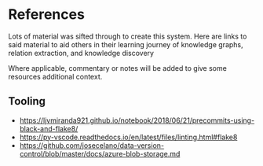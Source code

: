 # References
Lots of material was sifted through to create this system. Here are links to said material to aid others in their learning journey of knowledge graphs, relation extraction, and knowledge discovery

Where applicable, commentary or notes will be added to give some resources additional context. 


## Tooling
- https://ljvmiranda921.github.io/notebook/2018/06/21/precommits-using-black-and-flake8/
- https://py-vscode.readthedocs.io/en/latest/files/linting.html#flake8
- https://github.com/josecelano/data-version-control/blob/master/docs/azure-blob-storage.md